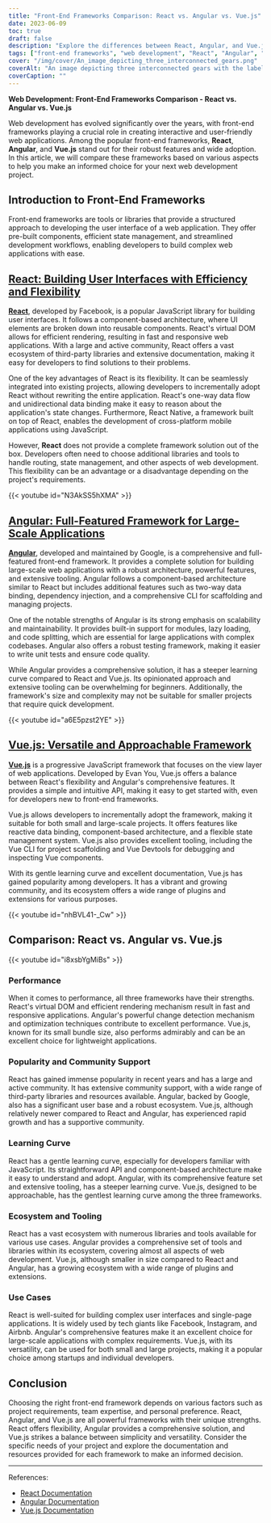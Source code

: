 ```yaml
---
title: "Front-End Frameworks Comparison: React vs. Angular vs. Vue.js"
date: 2023-06-09
toc: true
draft: false
description: "Explore the differences between React, Angular, and Vue.js to choose the right front-end framework for your web development project."
tags: ["front-end frameworks", "web development", "React", "Angular", "Vue.js", "frameworks comparison", "user interfaces", "performance", "popularity", "community support", "learning curve", "ecosystem", "use cases", "JavaScript", "virtual DOM", "component-based architecture", "state management", "scalability", "documentation", "tooling", "project requirements", "React vs Angular", "React vs Vue.js", "Angular vs Vue.js", "front-end development", "web application frameworks", "UI development", "JavaScript frameworks", "web development tools", "web development technologies"]
cover: "/img/cover/An_image_depicting_three_interconnected_gears.png"
coverAlt: "An image depicting three interconnected gears with the labels React, Angular, and Vue.js"
coverCaption: ""
---
```


**Web Development: Front-End Frameworks Comparison - React vs. Angular vs. Vue.js**

Web development has evolved significantly over the years, with front-end frameworks playing a crucial role in creating interactive and user-friendly web applications. Among the popular front-end frameworks, **React**, **Angular**, and **Vue.js** stand out for their robust features and wide adoption. In this article, we will compare these frameworks based on various aspects to help you make an informed choice for your next web development project.

## Introduction to Front-End Frameworks

Front-end frameworks are tools or libraries that provide a structured approach to developing the user interface of a web application. They offer pre-built components, efficient state management, and streamlined development workflows, enabling developers to build complex web applications with ease.

## [React: Building User Interfaces with Efficiency and Flexibility](https://reactjs.org/)

[**React**](https://reactjs.org/), developed by Facebook, is a popular JavaScript library for building user interfaces. It follows a component-based architecture, where UI elements are broken down into reusable components. React's virtual DOM allows for efficient rendering, resulting in fast and responsive web applications. With a large and active community, React offers a vast ecosystem of third-party libraries and extensive documentation, making it easy for developers to find solutions to their problems.

One of the key advantages of React is its flexibility. It can be seamlessly integrated into existing projects, allowing developers to incrementally adopt React without rewriting the entire application. React's one-way data flow and unidirectional data binding make it easy to reason about the application's state changes. Furthermore, React Native, a framework built on top of React, enables the development of cross-platform mobile applications using JavaScript.

However, **React** does not provide a complete framework solution out of the box. Developers often need to choose additional libraries and tools to handle routing, state management, and other aspects of web development. This flexibility can be an advantage or a disadvantage depending on the project's requirements.

{{< youtube id="N3AkSS5hXMA" >}}

## [Angular: Full-Featured Framework for Large-Scale Applications](https://angular.io/)

[**Angular**](https://angular.io/), developed and maintained by Google, is a comprehensive and full-featured front-end framework. It provides a complete solution for building large-scale web applications with a robust architecture, powerful features, and extensive tooling. Angular follows a component-based architecture similar to React but includes additional features such as two-way data binding, dependency injection, and a comprehensive CLI for scaffolding and managing projects.

One of the notable strengths of Angular is its strong emphasis on scalability and maintainability. It provides built-in support for modules, lazy loading, and code splitting, which are essential for large applications with complex codebases. Angular also offers a robust testing framework, making it easier to write unit tests and ensure code quality.

While Angular provides a comprehensive solution, it has a steeper learning curve compared to React and Vue.js. Its opinionated approach and extensive tooling can be overwhelming for beginners. Additionally, the framework's size and complexity may not be suitable for smaller projects that require quick development.

{{< youtube id="a6E5pzst2YE" >}}

## [Vue.js: Versatile and Approachable Framework](https://vuejs.org/)

[**Vue.js**](https://vuejs.org/) is a progressive JavaScript framework that focuses on the view layer of web applications. Developed by Evan You, Vue.js offers a balance between React's flexibility and Angular's comprehensive features. It provides a simple and intuitive API, making it easy to get started with, even for developers new to front-end frameworks.

Vue.js allows developers to incrementally adopt the framework, making it suitable for both small and large-scale projects. It offers features like reactive data binding, component-based architecture, and a flexible state management system. Vue.js also provides excellent tooling, including the Vue CLI for project scaffolding and Vue Devtools for debugging and inspecting Vue components.

With its gentle learning curve and excellent documentation, Vue.js has gained popularity among developers. It has a vibrant and growing community, and its ecosystem offers a wide range of plugins and extensions for various purposes.

{{< youtube id="nhBVL41-_Cw" >}}

## Comparison: React vs. Angular vs. Vue.js

{{< youtube id="i8xsbYgMiBs" >}}

### Performance

When it comes to performance, all three frameworks have their strengths. React's virtual DOM and efficient rendering mechanism result in fast and responsive applications. Angular's powerful change detection mechanism and optimization techniques contribute to excellent performance. Vue.js, known for its small bundle size, also performs admirably and can be an excellent choice for lightweight applications.

### Popularity and Community Support

React has gained immense popularity in recent years and has a large and active community. It has extensive community support, with a wide range of third-party libraries and resources available. Angular, backed by Google, also has a significant user base and a robust ecosystem. Vue.js, although relatively newer compared to React and Angular, has experienced rapid growth and has a supportive community.

### Learning Curve

React has a gentle learning curve, especially for developers familiar with JavaScript. Its straightforward API and component-based architecture make it easy to understand and adopt. Angular, with its comprehensive feature set and extensive tooling, has a steeper learning curve. Vue.js, designed to be approachable, has the gentlest learning curve among the three frameworks.

### Ecosystem and Tooling

React has a vast ecosystem with numerous libraries and tools available for various use cases. Angular provides a comprehensive set of tools and libraries within its ecosystem, covering almost all aspects of web development. Vue.js, although smaller in size compared to React and Angular, has a growing ecosystem with a wide range of plugins and extensions.

### Use Cases

React is well-suited for building complex user interfaces and single-page applications. It is widely used by tech giants like Facebook, Instagram, and Airbnb. Angular's comprehensive features make it an excellent choice for large-scale applications with complex requirements. Vue.js, with its versatility, can be used for both small and large projects, making it a popular choice among startups and individual developers.

## Conclusion

Choosing the right front-end framework depends on various factors such as project requirements, team expertise, and personal preference. React, Angular, and Vue.js are all powerful frameworks with their unique strengths. React offers flexibility, Angular provides a comprehensive solution, and Vue.js strikes a balance between simplicity and versatility. Consider the specific needs of your project and explore the documentation and resources provided for each framework to make an informed decision.

______

References:
- [React Documentation](https://reactjs.org/)
- [Angular Documentation](https://angular.io/)
- [Vue.js Documentation](https://vuejs.org/)
